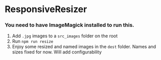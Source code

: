 # ResponsiveResizer

### You need to have ImageMagick installed to run this.

1. Add `.jpg` images to a `src_images` folder on the root
2. Run `npm run resize`
3. Enjoy some resized and named images in the `dest` folder. Names and sizes fixed for now. Will add configurability
